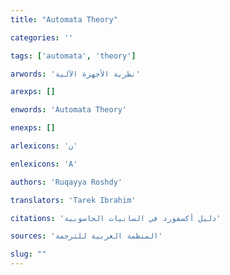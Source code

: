 ```yaml
---
title: "Automata Theory"

categories: ''

tags: ['automata', 'theory']

arwords: 'نظرية اﻷجهزة اﻵلية'

arexps: []

enwords: 'Automata Theory'

enexps: []

arlexicons: 'ن'

enlexicons: 'A'

authors: 'Ruqayya Roshdy'

translators: 'Tarek Ibrahim'

citations: 'دليل أكسفورد في السانيات الحاسوبية'

sources: 'المنظمة العربية للترجمة'

slug: ""
---
```

